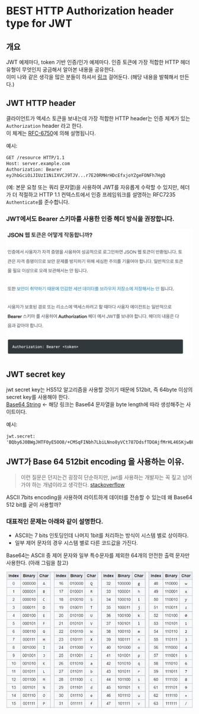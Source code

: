 # BEST HTTP Authorization header type for JWT

## 개요
JWT 예제마다, token 기반 인증/인가 예제마다. 인증 토큰에 가장 적합한 HTTP 헤더 유형이 무엇인지 궁금해서 알아본 내용을 공유한다.  
이미 나와 같은 생각을 많은 분들이 하셔서 [링크](https://bit.ly/3tAfjFe) 걸어둔다. (해당 내용을 발췌해서 만든다.)

## JWT HTTP header 
클라이언트가 엑세스 토큰을 보내는데 가장 적합한 HTTP header는 인증 체계가 있는 `Authorization` header 라고 한다.  
이 체계는 [RFC-6750](https://www.rfc-editor.org/rfc/rfc6750)에 의해 설명됩니다.

예시:
```
GET /resource HTTP/1.1
Host: server.example.com
Authorization: Bearer eyJhbGciOiJIUzI1NiIXVCJ9TJV...r7E20RMHrHDcEfxjoYZgeFONFh7HgQ
```

(예: 본문 요청 또는 쿼리 문자열)을 사용하여 JWT를 자유롭게 수락할 수 있지만, 헤더가 더 적절하고 HTTP 1.1 컨텍스트에서 인증 프레임워크를 설명하는 RFC7235 `Authenticate`를 준수합니다.  

### JWT에서도 Bearer 스키마를 사용한 인증 헤더 방식을 권장합니다.

<img src="../../img/authentication-jwt.png" width="650px">

## JWT secret key

jwt secret key는 HS512 알고리즘을 사용할 것이기 때문에 512bit, 즉 64byte 이상의 secret key를 사용해야 한다.  
[Base64 String](https://generate.plus/en/base64) <- 해당 링크는 Base64 문자열을 byte length에 따라 생성해주는 사이트이다.

예시:
```
jwt.secret: 'BQby6J0BWgJHTF0yE5OO8/+CMSqFINbh7LbiLNno8yVCt787DdsfTDOAjfMrHL46SKjwB8oj6XMAGdwGcs+ZgA=='
```

## JWT가 Base 64 512bit encoding 을 사용하는 이유. 
> 이런 질문은 던지는건 굉장히 단순하지만, jwt를 사용하는 개발자는 꼭 짚고 넘어가야 하는 개념이라고 생각한다. [stackoverflow](https://stackoverflow.com/questions/58341833/why-base64-is-used-in-jwts)

ASCII 7bits encoding을 사용하여 라이트하게 데이터를 전송할 수 있는데 왜 Base64 512 bit를 굳이 사용할까?  

### 대표적인 문제는 아래와 같이 설명한다.

* ASCII는 7 bits 인토딩인데 나머지 1bit를 처리하는 방식이 시스템 별로 상이하다. 
* 일부 제어 문자의 경우 시스템 별로 다른 코드값을 가진다.

Base64는 ASCII 중 제어 문자와 일부 특수문자를 제외한 64개의 안전한 출력 문자만 사용한다. (아래 그림을 참고)

<img src="../../img/base64.png" width="650px">